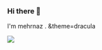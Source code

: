 ### Hi there 👋
I'm mehrnaz .
&theme=dracula
<!--
**mhrnzb/mhrnzb** is a ✨ _special_ ✨ repository because its `README.md` (this file) appears on your GitHub profile.

Here are some ideas to get you started:

- 🔭 I’m currently working on ...
- 🌱 I’m currently learning ...
- 👯 I’m looking to collaborate on ...
- 🤔 I’m looking for help with ...
- 💬 Ask me about ...
- 📫 How to reach me: ...
- 😄 Pronouns: ...
- ⚡ Fun fact: ...
-->


<a href=&quothttps://github.com/mhrnzb&quot>
<img align=&quotcenter&quot src=&quothttps://github-readme-stats.vercel.app/api?username=mhrnzb&show_icons=true&count_private=true&include_all_commits=true&quot /></a>
